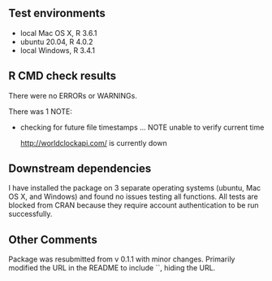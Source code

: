 ## Test environments
* local Mac OS X, R 3.6.1
* ubuntu 20.04, R 4.0.2
* local Windows, R 3.4.1

## R CMD check results
There were no ERRORs or WARNINGs. 

There was 1 NOTE:

* checking for future file timestamps ... NOTE
  unable to verify current time

  http://worldclockapi.com/ is currently down

## Downstream dependencies
I have installed the package on 3 separate operating
systems (ubuntu, Mac OS X, and Windows) and found no 
issues testing all functions. All tests are blocked 
from CRAN because they require account authentication 
to be run successfully. 

## Other Comments
Package was resubmitted from v 0.1.1 with minor changes.
Primarily modified the URL in the README to include ``, 
hiding the URL.

